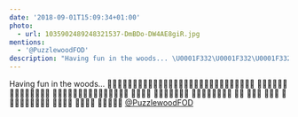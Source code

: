 ```yaml
---
date: '2018-09-01T15:09:34+01:00'
photo:
  - url: 1035902489248321537-DmBDo-DW4AE8giR.jpg
mentions:
  - '@PuzzlewoodFOD'
description: "Having fun in the woods... \U0001F332\U0001F332\U0001F332\U0001F332\U0001F332\U0001F332\U0001F332\U0001F332\U0001F332\U0001F332\U0001F332\U0001F332\U0001F332\U0001F332\U0001F332\U0001F332\U0001F332\U0001F332\U0001F332\U0001F332\U0001F332\U0001F332\U0001F332\U0001F332\U0001F332\U0001F332\U0001F332\U0001F332\U0001F332 \U0001F332\U0001F332\U0001F332\U0001F332\U0001F332\U0001F332 \U0001F332\U0001F332\U0001F332\U0001F332\U0001F332\U0001F332\U0001F332\U0001F332  \U0001F344\U0001F344\U0001F344\U0001F332\U0001F333\U0001F332\U0001F332\U0001F332\U0001F332\U0001F332\U0001F333\U0001F332\U0001F332\U0001F332\U0001F332 \U0001F332\U0001F332\U0001F332\U0001F332 \U0001F332\U0001F332\U0001F332\U0001F332\U0001F332\U0001F332\U0001F333 \U0001F333\U0001F332\U0001F332\U0001F333\U0001F332\U0001F333\U0001F332\U0001F333 \U0001F332\U0001F333   \U0001F332\U0001F333\U0001F344 \U0001F344\U0001F333\U0001F344 \U0001F332\U0001F332\U0001F332\U0001F332\U0001F332\U0001F332\U0001F332\U0001F332\U0001F332 \U0001F332\U0001F332\U0001F332\U0001F332 \U0001F332\U0001F332\U0001F332\U0001F332 \U0001F332\U0001F332\U0001F332\U0001F332\U0001F332 [@PuzzlewoodFOD](https://twitter.com/@PuzzlewoodFOD) "
---
```

Having fun in the woods... 🌲🌲🌲🌲🌲🌲🌲🌲🌲🌲🌲🌲🌲🌲🌲🌲🌲🌲🌲🌲🌲🌲🌲🌲🌲🌲🌲🌲🌲 🌲🌲🌲🌲🌲🌲 🌲🌲🌲🌲🌲🌲🌲🌲  🍄🍄🍄🌲🌳🌲🌲🌲🌲🌲🌳🌲🌲🌲🌲 🌲🌲🌲🌲 🌲🌲🌲🌲🌲🌲🌳 🌳🌲🌲🌳🌲🌳🌲🌳 🌲🌳   🌲🌳🍄 🍄🌳🍄 🌲🌲🌲🌲🌲🌲🌲🌲🌲 🌲🌲🌲🌲 🌲🌲🌲🌲 🌲🌲🌲🌲🌲 [@PuzzlewoodFOD](https://twitter.com/@PuzzlewoodFOD) 

